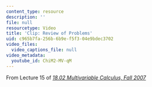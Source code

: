 ```yaml
---
content_type: resource
description: ''
file: null
resourcetype: Video
title: 'Clip: Review of Problems'
uid: c965b7fa-256b-6b9e-f5f3-04e9bdec3702
video_files:
  video_captions_file: null
video_metadata:
  youtube_id: ChiM2-MV-qM
---
```


From Lecture 15 of [_18.02 Multivariable Calculus, Fall 2007_](/courses/18-02-multivariable-calculus-fall-2007/pages/video-lectures)